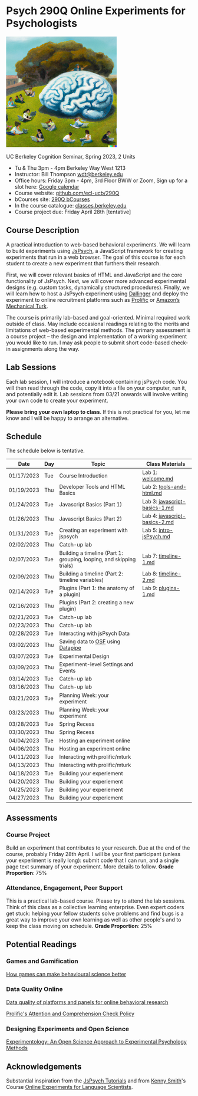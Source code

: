 # Psych 290Q Online Experiments for Psychologists

<img src="assets/290Q-DALL-E.png" alt="290Q" width="300"/>

UC Berkeley Cognition Seminar, Spring 2023, 2 Units

- Tu & Thu 3pm - 4pm Berkeley Way West 1213
- Instructor: Bill Thompson [wdt@berkeley.edu](mailto:wdt@berkeley.edu)
- Office hours: Friday 3pm - 4pm, 3rd Floor BWW or Zoom, Sign up for a slot here: [Google calendar](https://calendar.app.google/DAvThSyG4rzFbwET9)
- Course website: [github.com/ecl-ucb/290Q](https://github.com/ecl-ucb/290Q)
- bCourses site: [290Q bCourses](https://bcourses.berkeley.edu/courses/1522687)
- In the course catalogue: [classes.berkeley.edu](https://classes.berkeley.edu/content/2023-spring-psych-290q-001-sem-001)
- Course project due: Friday April 28th [tentative]


## Course Description
A practical introduction to web-based behavioral experiments. We will learn to build experiments using [JsPsych](https://www.jspsych.org/7.3/), a JavaScript framework for creating experiments that run in a web browser. The goal of this course is for each student to create a new experiment that furthers their research. 

First, we will cover relevant basics of HTML and JavaScript and the core functionality of JsPsych. Next, we will cover more advanced experimental designs (e.g. custom tasks, dynamically structured procedures). Finally, we will learn how to host a JsPsych experiment using [Dallinger](https://github.com/Dallinger/Dallinger) and deploy the experiment to online recruitment platforms such as [Prolific](https://www.prolific.co/) or [Amazon’s Mechanical Turk](https://www.mturk.com/). 

The course is primarily lab-based and goal-oriented. Minimal required work outside of class. May include occasional readings relating to the merits and limitations of web-based experimental methods. The primary assessment is a course project – the design and implementation of a working experiment you would like to run. I may ask people to submit short code-based check-in assignments along the way.

## Lab Sessions
Each lab session, I will introduce a notebook containing jsPsych code. You will then read through the code, copy it into a file on your computer, run it, and potentially edit it. Lab sessions from 03/21 onwards will involve writing your own code to create your experiment.

**Please bring your own laptop to class**. 
If this is not practical for you, let me know and I will be happy to arrange an alternative.

## Schedule
The schedule below is tentative.

| Date       | Day | Topic                                | Class Materials |
| ---------- | --- | ------------------------------------ | --------------- |
| 01/17/2023 | Tue | Course Introduction                  | Lab 1: [welcome.md](assets/labs/L1-course-intro/welcome.md) |
| 01/19/2023 | Thu | Developer Tools and HTML Basics      | Lab 2: [tools-and-html.md](assets/labs/L2-intro-html/tools-and-html.md) |
| 01/24/2023 | Tue | Javascript Basics (Part 1)           | Lab 3: [javascript-basics-1.md](assets/labs/L3-intro-javascript-1/javascript-basics-1.md) |
| 01/26/2023 | Thu | Javascript Basics (Part 2)           | Lab 4: [javascript-basics-2.md](assets/labs/L4-intro-javascript-2/javascript-basics-2.md) ||
| 01/31/2023 | Tue | Creating an experiment with jspsych  | Lab 5: [intro-jsPsych.md](assets/labs/L5-intro-jsPsych/intro-jsPsych.md) |
| 02/02/2023 | Thu | Catch-up lab                         |                 |
| 02/07/2023 | Tue | Building a timeline (Part 1: grouping, looping, and skipping trials)         | Lab 7: [timeline-1.md](assets/labs/L7-timeline-1/timeline-1.md) |
| 02/09/2023 | Thu | Building a timeline (Part 2: timeline variables)         | Lab 8: [timeline-2.md](assets/labs/L8-timeline-2/timeline-2.md) |
| 02/14/2023 | Tue | Plugins (Part 1: the anatomy of a plugin)                     | Lab 9: [plugins-1.md](assets/labs/L9-plugins-1/L9-plugins-overview.md) |
| 02/16/2023 | Thu | Plugins (Part 2: creating a new plugin)                     |                 |
| 02/21/2023 | Tue | Catch-up lab                         |                 |
| 02/23/2023 | Thu | Catch-up lab                         |                 |
| 02/28/2023 | Tue | Interacting with jsPsych Data |                 |
| 03/02/2023 | Thu | Saving data to [OSF](https://osf.io/) using [Datapipe](https://pipe.jspsych.org/)         |                 |
| 03/07/2023 | Tue | Experimental Design        |                 |
| 03/09/2023 | Thu | Experiment-level Settings and Events |                 |
| 03/14/2023 | Tue | Catch-up lab                         |                 |
| 03/16/2023 | Thu | Catch-up lab                         |                 |
| 03/21/2023 | Tue | Planning Week: your experiment       |                 |
| 03/23/2023 | Thu | Planning Week: your experiment       |                 |
| 03/28/2023 | Tue | Spring Recess                        |                 |
| 03/30/2023 | Thu | Spring Recess                        |                 |
| 04/04/2023 | Tue | Hosting an experiment online         |                 |
| 04/06/2023 | Thu | Hosting an experiment online         |                 |
| 04/11/2023 | Tue | Interacting with prolific/mturk      |                 |
| 04/13/2023 | Thu | Interacting with prolific/mturk      |                 |
| 04/18/2023 | Tue | Building your experiement            |                 |
| 04/20/2023 | Thu | Building your experiement            |                 |
| 04/25/2023 | Tue | Building your experiement            |                 |
| 04/27/2023 | Thu | Building your experiement            |                 | 


## Assessments 

### Course Project
Build an experiment that contributes to your research. Due at the end of the course, probably Friday 28th April. I will be your first participant (unless your experiment is really long): submit code that I can run, and a single page text summary of your experiment. More details to follow.
**Grade Proportion**: 75%

### Attendance, Engagement, Peer Support
This is a practical lab-based course. Please try to attend the lab sessions. Think of this class as a collective learning enterprise. Even expert coders get stuck: helping your fellow students solve problems and find bugs is a great way to improve your own learning as well as other people's and to keep the class moving on schedule. 
**Grade Proportion**: 25%   

## Potential Readings

### Games and Gamification

[How games can make behavioural science better](https://www.nature.com/articles/d41586-023-00065-6)

### Data Quality Online

[Data quality of platforms and panels for online behavioral research](https://link.springer.com/article/10.3758/s13428-021-01694-3)

[Prolific's Attention and Comprehension Check Policy](https://researcher-help.prolific.co/hc/en-gb/articles/360009223553-Prolific-s-Attention-and-Comprehension-Check-Policy)

### Designing Experiments and Open Science

[Experimentology: An Open Science Approach to Experimental Psychology Methods](https://experimentology.io/)




## Acknowledgements
Substantial inspiration from the [JsPsych Tutorials](https://www.jspsych.org/7.0/tutorials/hello-world/) and from [Kenny Smith](http://www.lel.ed.ac.uk/~kenny/)'s Course [Online Experiments for Language Scientists](https://kennysmithed.github.io/oels2022/). 